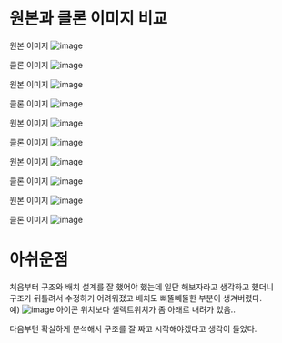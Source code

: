 # 원본과 클론 이미지 비교 
원본 이미지 
![image](https://github.com/csm031/Daangn_Clone/assets/156399649/6bbe624a-7bae-411c-b249-573d0875c7ad)

클론 이미지
![image](https://github.com/csm031/Daangn_Clone/assets/156399649/05344435-78ca-4fa0-97aa-0e811e703736)


원본 이미지 
![image](https://github.com/csm031/Daangn_Clone/assets/156399649/fdcb3635-4e5c-4367-9489-2079e99a348f)

클론 이미지
![image](https://github.com/csm031/Daangn_Clone/assets/156399649/a1452831-046a-4c14-87d1-8a0217a3d920)


원본 이미지 
![image](https://github.com/csm031/Daangn_Clone/assets/156399649/143b1315-725f-48c5-a6c5-26361ce663b2)

클론 이미지
![image](https://github.com/csm031/Daangn_Clone/assets/156399649/662c9425-5f0b-4e0e-b9bc-0505f470b145)


원본 이미지 
![image](https://github.com/csm031/Daangn_Clone/assets/156399649/f08dad2c-9996-44f4-8fa9-cb858d47d066)

클론 이미지
![image](https://github.com/csm031/Daangn_Clone/assets/156399649/af843dfe-aeaf-4a7c-918f-9fb574847e43)


원본 이미지 
![image](https://github.com/csm031/Daangn_Clone/assets/156399649/44598677-a2b4-4048-aa37-a6d90fe07d0b)

클론 이미지
![image](https://github.com/csm031/Daangn_Clone/assets/156399649/ebf930f4-c9fb-438a-96ef-3889f41961af)

# 아쉬운점
처음부터 구조와 배치 설계를 잘 했어야 했는데 일단 해보자라고 생각하고 했더니<br>
구조가 뒤틀려서 수정하기 어려워졌고 배치도 삐뚤빼뚤한 부분이 생겨버렸다.<br>
예) ![image](https://github.com/csm031/Daangn_Clone/assets/156399649/b5714091-a77a-4992-a2c3-56ca5446db42) 아이콘 위치보다 셀렉트위치가 좀 아래로 내려가 있음..

다음부턴 확실하게 분석해서 구조를 잘 짜고 시작해야겠다고 생각이 들었다.
